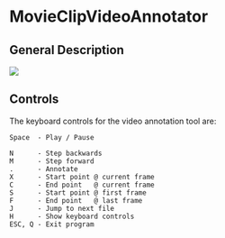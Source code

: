 # MovieClipVideoAnnotator

## General Description


![](Images/Annotator_Sample.jpg)

## Controls

The keyboard controls for the video annotation tool are:
    
    Space  - Play / Pause
    
    N      - Step backwards
    M      - Step forward
    .      - Annotate
    X      - Start point @ current frame
    C      - End point   @ current frame
    S      - Start point @ first frame
    F      - End point   @ last frame
    J      - Jump to next file
    H      - Show keyboard controls
    ESC, Q - Exit program